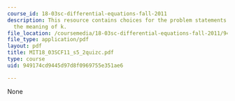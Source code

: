 ```yaml
---
course_id: 18-03sc-differential-equations-fall-2011
description: This resource contains choices for the problem statements related to
  the meaning of k.
file_location: /coursemedia/18-03sc-differential-equations-fall-2011/949174cd9445d97d8f0969755e351ae6_MIT18_03SCF11_s5_2quizc.pdf
file_type: application/pdf
layout: pdf
title: MIT18_03SCF11_s5_2quizc.pdf
type: course
uid: 949174cd9445d97d8f0969755e351ae6

---
```

None